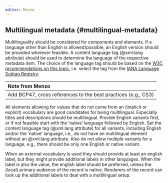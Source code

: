 ```yaml
---
editor: Menzo
---
```


## Multilingual metadata {#multilingual-metadata}

Multilinguality should be considered for components and elements. If a language other than English is allowed/possible, an English version should be provided wherever feasible. A content language tag \(@xml:lang attribute\) should be used to determine the language of the respective metadata item. The choice of the language tag should be based on the [W3C recommendations on this topic](https://www.w3.org/International/questions/qa-choosing-language-tags), i.e. select the tag from the [IANA Language Subtag Registry](https://www.iana.org/assignments/language-subtag-registry/language-subtag-registry).

| Note from Menzo |
| :--- |
| Add BCP47, cross references to the best practices \(e.g., CS3\) |

All elements allowing for values that do not come from an \(implicit or explicit\) vocabulary are good candidates for being multilingual. Especially titles and descriptions should be multilingual. Provide English variants first, or if not feasible start with the ‘native’ language followed by English. Set the content language tag \(@xml:lang attribute\) for all variants, including English and/or the ‘native’ language, i.e., do not have an multilingual element without an @xml:lang attribute. Also do not allow multiple variants for a language, e.g., there should be only one English or native variant.

When an external vocabulary is used they should provide at least an english label, but they might provide additional labels in other languages. When the label is also the value, the english label should be preferred, unless the \(local\) primary audience of the record is native. Renderers of the record can look up the additional labels to deal with a multilingual setup.

